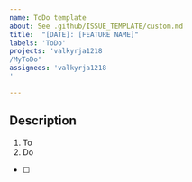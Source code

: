 ```yaml
---
name: ToDo template
about: See .github/ISSUE_TEMPLATE/custom.md
title:  "[DATE]: [FEATURE NAME]"
labels: 'ToDo'
projects: 'valkyrja1218
/MyToDo'
assignees: 'valkyrja1218
'

---
```



## Description

1. To
2. Do

- [ ] 

